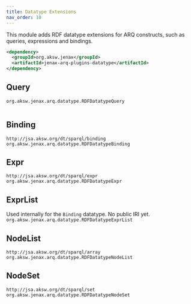 ```yaml
---
title: Datatype Extensions
nav_order: 10
---
```


This module adds RDF datatype extensions for ARQ constructs, such as queries, expressions and bindings.

```xml
<dependency>
  <groupId>org.aksw.jenax</groupId>
  <artifactId>jenax-arq-plugins-datatype</artifactId>
</dependency>
```

## Query

`org.aksw.jenax.arq.datatype.RDFDatatypeQuery`

```turtle

```

## Binding
`http://jsa.aksw.org/dt/sparql/binding`
`org.aksw.jenax.arq.datatype.RDFDatatypeBinding`

## Expr
`http://jsa.aksw.org/dt/sparql/expr`
`org.aksw.jenax.arq.datatype.RDFDatatypeExpr`

## ExprList
Used internally for the `Binding` datatype. No public IRI yet.
`org.aksw.jenax.arq.datatype.RDFDatatypeExprList`

## NodeList
`http://jsa.aksw.org/dt/sparql/array`
`org.aksw.jenax.arq.datatype.RDFDatatypeNodeList`

## NodeSet
`http://jsa.aksw.org/dt/sparql/set`
`org.aksw.jenax.arq.datatype.RDFDatatypeNodeSet`


